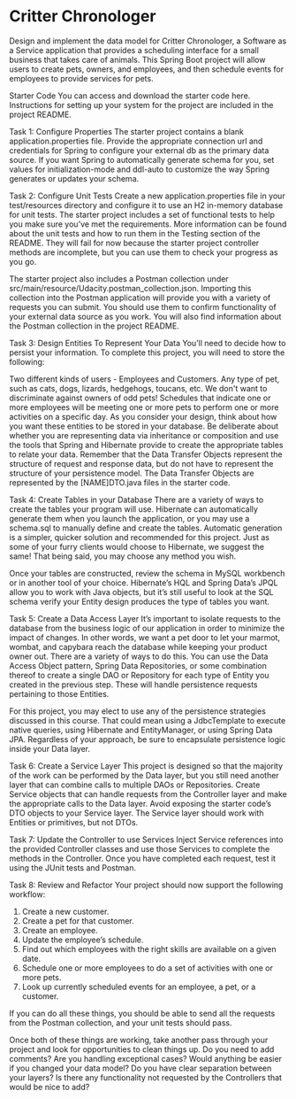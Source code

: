 # Critter Chronologer
Design and implement the data model for Critter Chronologer, a Software as a Service application that provides a scheduling interface for a small business that takes care of animals. This Spring Boot project will allow users to create pets, owners, and employees, and then schedule events for employees to provide services for pets.

Starter Code
You can access and download the starter code here. Instructions for setting up your system for the project are included in the project README.

Task 1: Configure Properties
The starter project contains a blank application.properties file. Provide the appropriate connection url and credentials for Spring to configure your external db as the primary data source. If you want Spring to automatically generate schema for you, set values for initialization-mode and ddl-auto to customize the way Spring generates or updates your schema.

Task 2: Configure Unit Tests
Create a new application.properties file in your test/resources directory and configure it to use an H2 in-memory database for unit tests. The starter project includes a set of functional tests to help you make sure you’ve met the requirements. More information can be found about the unit tests and how to run them in the Testing section of the README. They will fail for now because the starter project controller methods are incomplete, but you can use them to check your progress as you go.

The starter project also includes a Postman collection under src/main/resource/Udacity.postman_collection.json. Importing this collection into the Postman application will provide you with a variety of requests you can submit. You should use them to confirm functionality of your external data source as you work. You will also find information about the Postman collection in the project README.

Task 3: Design Entities To Represent Your Data
You’ll need to decide how to persist your information. To complete this project, you will need to store the following:

Two different kinds of users - Employees and Customers.
Any type of pet, such as cats, dogs, lizards, hedgehogs, toucans, etc. We don't want to discriminate against owners of odd pets!
Schedules that indicate one or more employees will be meeting one or more pets to perform one or more activities on a specific day.
As you consider your design, think about how you want these entities to be stored in your database. Be deliberate about whether you are representing data via inheritance or composition and use the tools that Spring and Hibernate provide to create the appropriate tables to relate your data. Remember that the Data Transfer Objects represent the structure of request and response data, but do not have to represent the structure of your persistence model. The Data Transfer Objects are represented by the [NAME]DTO.java files in the starter code.

Task 4: Create Tables in your Database
There are a variety of ways to create the tables your program will use. Hibernate can automatically generate them when you launch the application, or you may use a schema.sql to manually define and create the tables. Automatic generation is a simpler, quicker solution and recommended for this project. Just as some of your furry clients would choose to Hibernate, we suggest the same! That being said, you may choose any method you wish.

Once your tables are constructed, review the schema in MySQL workbench or in another tool of your choice. Hibernate’s HQL and Spring Data’s JPQL allow you to work with Java objects, but it’s still useful to look at the SQL schema verify your Entity design produces the type of tables you want.

Task 5: Create a Data Access Layer
It’s important to isolate requests to the database from the business logic of our application in order to minimize the impact of changes. In other words, we want a pet door to let your marmot, wombat, and capybara reach the database while keeping your product owner out. There are a variety of ways to do this. You can use the Data Access Object pattern, Spring Data Repositories, or some combination thereof to create a single DAO or Repository for each type of Entity you created in the previous step. These will handle persistence requests pertaining to those Entities.

For this project, you may elect to use any of the persistence strategies discussed in this course. That could mean using a JdbcTemplate to execute native queries, using Hibernate and EntityManager, or using Spring Data JPA. Regardless of your approach, be sure to encapsulate persistence logic inside your Data layer.

Task 6: Create a Service Layer
This project is designed so that the majority of the work can be performed by the Data layer, but you still need another layer that can combine calls to multiple DAOs or Repositories. Create Service objects that can handle requests from the Controller layer and make the appropriate calls to the Data layer. Avoid exposing the starter code’s DTO objects to your Service layer. The Service layer should work with Entities or primitives, but not DTOs.

Task 7: Update the Controller to use Services
Inject Service references into the provided Controller classes and use those Services to complete the methods in the Controller. Once you have completed each request, test it using the JUnit tests and Postman.

Task 8: Review and Refactor
Your project should now support the following workflow:

  1. Create a new customer.
  2. Create a pet for that customer.
  3. Create an employee.
  4. Update the employee’s schedule.
  5. Find out which employees with the right skills are available on a given date.
  6. Schedule one or more employees to do a set of activities with one or more pets.
  7. Look up currently scheduled events for an employee, a pet, or a customer.


If you can do all these things, you should be able to send all the requests from the Postman collection, and your unit tests should pass.

Once both of these things are working, take another pass through your project and look for opportunities to clean things up. Do you need to add comments? Are you handling exceptional cases? Would anything be easier if you changed your data model? Do you have clear separation between your layers? Is there any functionality not requested by the Controllers that would be nice to add?
